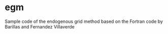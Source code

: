 egm
===

Sample code of the endogenous grid method based on the Fortran code by Barillas and Fernandez Villaverde
